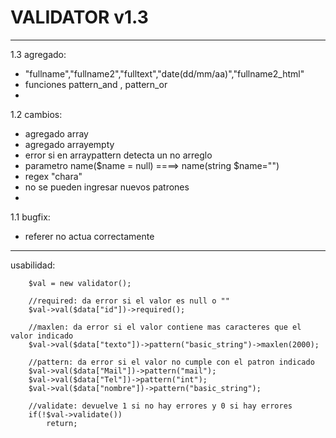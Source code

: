 # VALIDATOR v1.3
---------------------------------------------
1.3
agregado:
- "fullname","fullname2","fulltext","date(dd/mm/aa)","fullname2_html"
- funciones pattern_and , pattern_or
- 
1.2
cambios:
- agregado array
- agregado arrayempty
- error si en arraypattern detecta un no arreglo
- parametro name($name = null) ====> name(string $name="")
- regex "chara"
- no se pueden ingresar nuevos patrones
- 
1.1
bugfix:
- referer no actua correctamente

---------------------------------------------
usabilidad:
    
		$val = new validator();

		//required: da error si el valor es null o ""
		$val->val($data["id"])->required();

		//maxlen: da error si el valor contiene mas caracteres que el valor indicado
		$val->val($data["texto"])->pattern("basic_string")->maxlen(2000);

		//pattern: da error si el valor no cumple con el patron indicado
		$val->val($data["Mail"])->pattern("mail");
		$val->val($data["Tel"])->pattern("int");
		$val->val($data["nombre"])->pattern("basic_string");

		//validate: devuelve 1 si no hay errores y 0 si hay errores
		if(!$val->validate())
			return;
